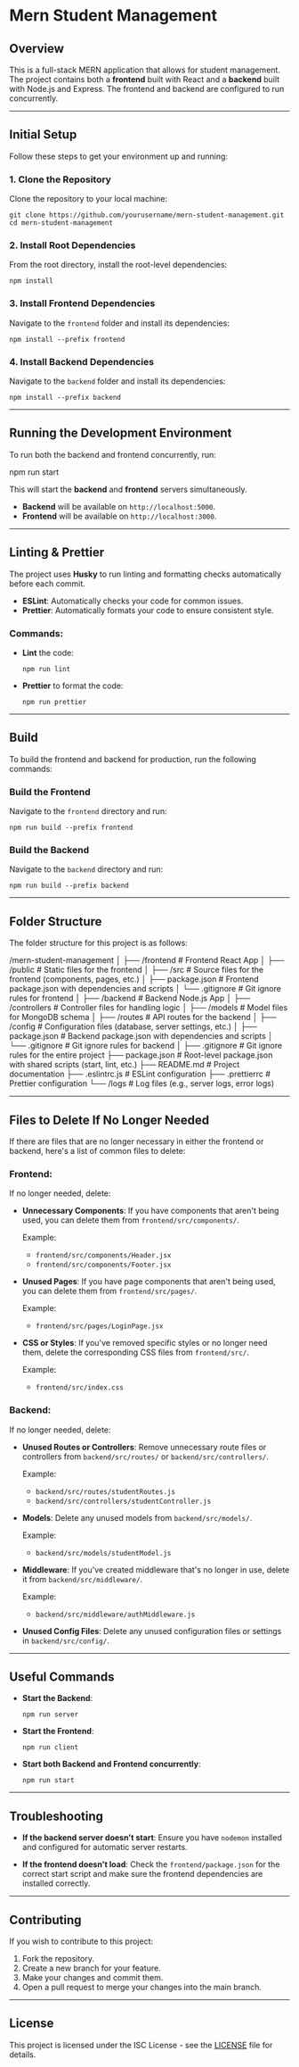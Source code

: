 # Mern Student Management

## Overview

This is a full-stack MERN application that allows for student management. The project contains both a **frontend** built with React and a **backend** built with Node.js and Express. The frontend and backend are configured to run concurrently.

---

## Initial Setup

Follow these steps to get your environment up and running:

### 1. Clone the Repository

Clone the repository to your local machine:

 ```
git clone https://github.com/yourusername/mern-student-management.git cd mern-student-management
 ```

### 2. Install Root Dependencies

From the root directory, install the root-level dependencies:

 ```
npm install
 ```

### 3. Install Frontend Dependencies

Navigate to the `frontend` folder and install its dependencies:

 ```
npm install --prefix frontend
 ```

### 4. Install Backend Dependencies

Navigate to the `backend` folder and install its dependencies:

 ```
npm install --prefix backend
 ```

---

## Running the Development Environment

To run both the backend and frontend concurrently, run:

npm run start

This will start the **backend** and **frontend** servers simultaneously.

- **Backend** will be available on `http://localhost:5000`.
- **Frontend** will be available on `http://localhost:3000`.

---

## Linting & Prettier

The project uses **Husky** to run linting and formatting checks automatically before each commit.

- **ESLint**: Automatically checks your code for common issues.
- **Prettier**: Automatically formats your code to ensure consistent style.

### Commands:

- **Lint** the code:

  ```
  npm run lint
  ```

- **Prettier** to format the code:

  ```
  npm run prettier
  ```

---

## Build

To build the frontend and backend for production, run the following commands:

### Build the Frontend

Navigate to the `frontend` directory and run:

```
npm run build --prefix frontend
```

### Build the Backend

Navigate to the `backend` directory and run:

```
npm run build --prefix backend
```

---

## Folder Structure

The folder structure for this project is as follows:

/mern-student-management
│
├── /frontend # Frontend React App
│ ├── /public # Static files for the frontend
│ ├── /src # Source files for the frontend (components, pages, etc.)
│ ├── package.json # Frontend package.json with dependencies and scripts
│ └── .gitignore # Git ignore rules for frontend
│
├── /backend # Backend Node.js App
│ ├── /controllers # Controller files for handling logic
│ ├── /models # Model files for MongoDB schema
│ ├── /routes # API routes for the backend
│ ├── /config # Configuration files (database, server settings, etc.)
│ ├── package.json # Backend package.json with dependencies and scripts
│ └── .gitignore # Git ignore rules for backend
│
├── .gitignore # Git ignore rules for the entire project
├── package.json # Root-level package.json with shared scripts (start, lint, etc.)
├── README.md # Project documentation
├── .eslintrc.js # ESLint configuration
├── .prettierrc # Prettier configuration
└── /logs # Log files (e.g., server logs, error logs)

---

## Files to Delete If No Longer Needed

If there are files that are no longer necessary in either the frontend or backend, here's a list of common files to delete:

### **Frontend:**

If no longer needed, delete:


- **Unnecessary Components**: If you have components that aren't being used, you can delete them from `frontend/src/components/`.

  Example:

  - `frontend/src/components/Header.jsx`
  - `frontend/src/components/Footer.jsx`

- **Unused Pages**: If you have page components that aren't being used, you can delete them from `frontend/src/pages/`.

  Example:

  - `frontend/src/pages/LoginPage.jsx`

- **CSS or Styles**: If you've removed specific styles or no longer need them, delete the corresponding CSS files from `frontend/src/`.

  Example:

  - `frontend/src/index.css`

### **Backend:**

If no longer needed, delete:

- **Unused Routes or Controllers**: Remove unnecessary route files or controllers from `backend/src/routes/` or `backend/src/controllers/`.

  Example:

  - `backend/src/routes/studentRoutes.js`
  - `backend/src/controllers/studentController.js`

- **Models**: Delete any unused models from `backend/src/models/`.

  Example:

  - `backend/src/models/studentModel.js`

- **Middleware**: If you've created middleware that's no longer in use, delete it from `backend/src/middleware/`.

  Example:

  - `backend/src/middleware/authMiddleware.js`

- **Unused Config Files**: Delete any unused configuration files or settings in `backend/src/config/`.

---

## Useful Commands

- **Start the Backend**:

  ```
  npm run server
  ```

- **Start the Frontend**:

  ```
  npm run client
  ```

- **Start both Backend and Frontend concurrently**:

  ```
  npm run start
  ```

---

## Troubleshooting

- **If the backend server doesn't start**: Ensure you have `nodemon` installed and configured for automatic server restarts.

- **If the frontend doesn't load**: Check the `frontend/package.json` for the correct start script and make sure the frontend dependencies are installed correctly.

---

## Contributing

If you wish to contribute to this project:

1. Fork the repository.
2. Create a new branch for your feature.
3. Make your changes and commit them.
4. Open a pull request to merge your changes into the main branch.

---

## License

This project is licensed under the ISC License - see the [LICENSE](LICENSE) file for details.
